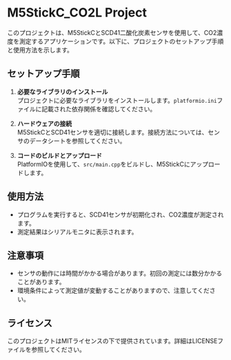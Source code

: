 # M5StickC_CO2L Project

このプロジェクトは、M5StickCとSCD41二酸化炭素センサを使用して、CO2濃度を測定するアプリケーションです。以下に、プロジェクトのセットアップ手順と使用方法を示します。

## セットアップ手順

1. **必要なライブラリのインストール**  
   プロジェクトに必要なライブラリをインストールします。`platformio.ini`ファイルに記載された依存関係を確認してください。

2. **ハードウェアの接続**  
   M5StickCとSCD41センサを適切に接続します。接続方法については、センサのデータシートを参照してください。

3. **コードのビルドとアップロード**  
   PlatformIOを使用して、`src/main.cpp`をビルドし、M5StickCにアップロードします。

## 使用方法

- プログラムを実行すると、SCD41センサが初期化され、CO2濃度が測定されます。
- 測定結果はシリアルモニタに表示されます。

## 注意事項

- センサの動作には時間がかかる場合があります。初回の測定には数分かかることがあります。
- 環境条件によって測定値が変動することがありますので、注意してください。

## ライセンス

このプロジェクトはMITライセンスの下で提供されています。詳細はLICENSEファイルを参照してください。